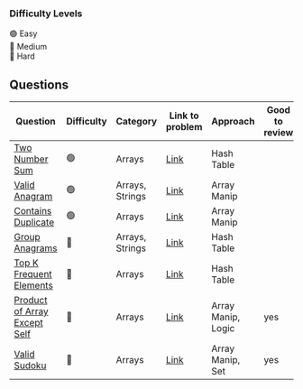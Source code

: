 ### Difficulty Levels

🟢 Easy  
🔵 Medium  
🔴 Hard

## Questions

| Question                                                                     | Difficulty | Category        | Link to problem                                                     | Approach           | Good to review |
| ---------------------------------------------------------------------------- | ---------- | --------------- | ------------------------------------------------------------------- | ------------------ | -------------- |
| [Two Number Sum](./easy/1-Two-Sum.md)                                        | 🟢         | Arrays          | [Link](https://leetcode.com/problems/two-sum/)                      | Hash Table         |                |
| [Valid Anagram](./easy/242-Valid-Anagram.md)                                 | 🟢         | Arrays, Strings | [Link](https://leetcode.com/problems/valid-anagram/)                | Array Manip        |                |
| [Contains Duplicate](./easy/242-Valid-Anagram.md)                            | 🟢         | Arrays          | [Link](https://leetcode.com/problems/contains-duplicate/)           | Array Manip        |                |
| [Group Anagrams](./medium/49-Group-Anagrams.md)                              | 🔵         | Arrays, Strings | [Link](https://leetcode.com/problems/group-anagrams/)               | Hash Table         |                |
| [Top K Frequent Elements](./medium/347-Top-K-Frequent-Elements.md)           | 🔵         | Arrays          | [Link](https://leetcode.com/problems/top-k-frequent-elements/)      | Hash Table         |                |
| [Product of Array Except Self](./medium/238-Product-Of-Array-Except-Self.md) | 🔵         | Arrays          | [Link](https://leetcode.com/problems/product-of-array-except-self/) | Array Manip, Logic | yes            |
| [Valid Sudoku](./medium/36-Valid-Sudoku.md)                                  | 🔵         | Arrays          | [Link](https://leetcode.com/problems/valid-sudoku/)                 | Array Manip, Set   | yes            |
